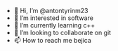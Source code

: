 - 👋 Hi, I’m @antontyrinm23
- 👀 I’m interested in software
- 🌱 I’m currently learning c++
- 💞️ I’m looking to collaborate on git
- 📫 How to reach me bejica

<!---
antontyrinm23/antontyrinm23 is a ✨ special ✨ repository because its `README.md` (this file) appears on your GitHub profile.
You can click the Preview link to take a look at your changes.
--->
